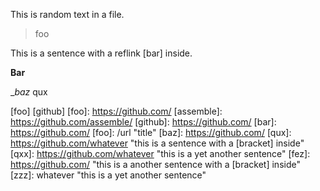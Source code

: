 This is random text in a file.

> foo

This is a sentence with a reflink [bar] inside.

**Bar**

__baz_ qux

[foo]
[github]
[foo]: https://github.com/
[assemble]: https://github.com/assemble/
[github]: https://github.com/
[bar]: https://github.com/
[foo]: /url "title"
[baz]: https://github.com/
[qux]: https://github.com/whatever "this is a sentence with a [bracket] inside"
[qxx]: https://github.com/whatever "this is a yet another sentence"
[fez]: https://github.com/ "this is a another sentence with a [bracket] inside"
[zzz]: whatever "this is a yet another sentence"